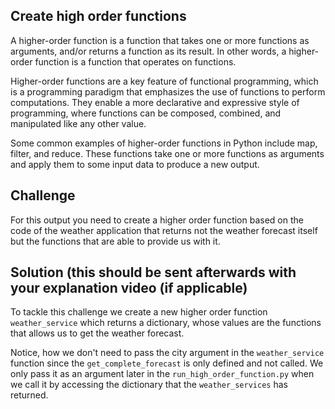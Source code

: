 ## Create high order functions

A higher-order function is a function that takes one or more functions as arguments, and/or returns a function as 
its result. In other words, a higher-order function is a function that operates on functions.

Higher-order functions are a key feature of functional programming, which is a programming paradigm that emphasizes 
the use of functions to perform computations. They enable a more declarative and expressive style of programming, 
where functions can be composed, combined, and manipulated like any other value.

Some common examples of higher-order functions in Python include map, filter, and reduce. These functions take one 
or more functions as arguments and apply them to some input data to produce a new output. 


## Challenge

For this output you need to create a higher order function based on the code of the weather application that returns
not the weather forecast itself but the functions that are able to provide us with it. 


## Solution (this should be sent afterwards with your explanation video (if applicable)

To tackle this challenge we create a new higher order function `weather_service` which returns a dictionary, whose 
values are the functions that allows us to get the weather forecast. 

Notice, how we don't need to pass the city argument
in the `weather_service` function since the `get_complete_forecast` is only defined and not called. We only pass it as
an argument later in the `run_high_order_function.py` when we call it by accessing the dictionary that the 
`weather_services` has returned.









